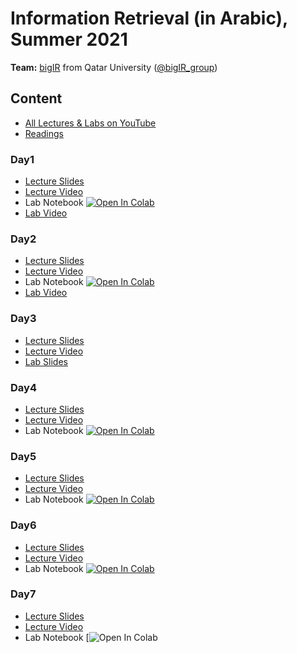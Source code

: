 # Information Retrieval (in Arabic), Summer 2021

**Team:** [bigIR](https://sites.google.com/view/bigir) from Qatar University ([@bigIR_group](https://twitter.com/bigIR_group))

## Content
* [All Lectures & Labs on YouTube](https://www.youtube.com/playlist?list=PLRdABJkXXytBZEnoaSbhJhdLE2K8Nshca)
* [Readings](https://docs.google.com/document/d/1MpEu_lroKWjTMwSMMMZT54uFrlIKCwW8Xqy8oUS91Jw/edit)
### Day1
* [Lecture Slides](https://github.com/telsayed/IR-in-Arabic/blob/master/Summer2021/lectures/day1/1-IRinArabic2021-Intro%20to%20IR%20%26%20Boolean%20Retrieval.pdf)
* [Lecture Video](https://youtu.be/LNK51UbY5BA)
* Lab Notebook [![Open In Colab](https://colab.research.google.com/assets/colab-badge.svg)](https://colab.research.google.com/drive/1c0zI5_c5E7sT9fWk0wZGR5cTrSGZgxml?usp=sharing)
* [Lab Video](https://youtu.be/Dh9XOBFEv7o)
### Day2
* [Lecture Slides](https://github.com/telsayed/IR-in-Arabic/blob/master/Summer2021/lectures/day2/2-IRinArabic2021-Indexing%20%26%20Preprocessing.pdf)
* [Lecture Video](https://youtu.be/-r_0c1G2vcg)
* Lab Notebook [![Open In Colab](https://colab.research.google.com/assets/colab-badge.svg)](https://colab.research.google.com/drive/1GxgbyG5_klcpqgK1zSAa11wtsOlBNogw?usp=sharing)
* [Lab Video](https://youtu.be/X18xFwK8kz8)
### Day3
* [Lecture Slides](https://github.com/telsayed/IR-in-Arabic/blob/master/Summer2021/lectures/day3/3-IRinArabic2021-Evaluation.pdf)
* [Lecture Video](https://youtu.be/6vcivCRt1xI)
* [Lab Slides](https://github.com/telsayed/IR-in-Arabic/blob/master/Summer2021/labs/day3/Lab3-IRinArabic2021-Evaluation.pdf)
### Day4
* [Lecture Slides](https://github.com/telsayed/IR-in-Arabic/blob/master/Summer2021/lectures/day4/4-IRinArabic2021-Ranked%20Retrieval%20I.pdf)
* [Lecture Video](https://youtu.be/EMHg-my_lxs)
* Lab Notebook [![Open In Colab](https://colab.research.google.com/assets/colab-badge.svg)](https://colab.research.google.com/drive/1F7w8KPf2yMu-h6QqcdcYSHGmpkSztgwW?usp=sharing)
### Day5
* [Lecture Slides](https://github.com/telsayed/IR-in-Arabic/blob/master/Summer2021/lectures/day5/5-IRinArabic2021-Ranked%20Retrieval%20II.pdf)
* [Lecture Video](https://youtu.be/ShgSsjLTp3g)
* Lab Notebook [![Open In Colab](https://colab.research.google.com/assets/colab-badge.svg)](https://colab.research.google.com/drive/1VDnV-gv-5d2UL8yVMOyDtVvhqCF6iS__?usp=sharing)
### Day6
* [Lecture Slides](https://github.com/telsayed/IR-in-Arabic/blob/master/Summer2021/lectures/day6/6-IRinArabic2021-Query%20Expansion.pdf)
* [Lecture Video]()
* Lab Notebook [![Open In Colab](https://colab.research.google.com/assets/colab-badge.svg)](https://colab.research.google.com/drive/1jE8tKJOzj51DE5EyOz2GlyTV7lgsiT0f?usp=sharing)
### Day7
* [Lecture Slides]()
* [Lecture Video]()
* Lab Notebook [![Open In Colab](https://colab.research.google.com/drive/1kj_Pkz1SnGPB6OIzLMRp0ZrfmRXjMc98?usp=sharing)
